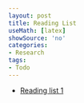 ```yaml
---
layout: post
title: Reading List
useMath: [latex]
showSource: 'no'
categories:
- Research
tags:
- Todo
---
```




 - [Reading list 1][1]














[1]: http://blog.2baxb.me/reading_list